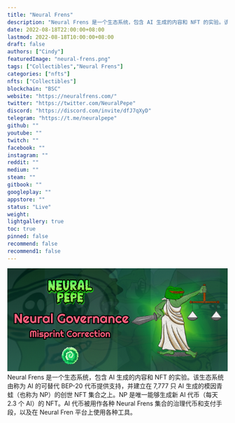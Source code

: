 ```yaml
---
title: "Neural Frens"
description: "Neural Frens 是一个生态系统，包含 AI 生成的内容和 NFT 的实验。该生态系统由称为 AI 的可替代 BEP-20 代币提供支持，并建立在 7,777 只 AI 生成的模因青蛙（也称为 NP）的创世 NFT 集合之上。"
date: 2022-08-18T22:00:00+08:00
lastmod: 2022-08-18T10:00:00+08:00
draft: false
authors: ["Cindy"]
featuredImage: "neural-frens.png"
tags: ["Collectibles","Neural Frens"]
categories: ["nfts"]
nfts: ["Collectibles"]
blockchain: "BSC"
website: "https://neuralfrens.com/"
twitter: "https://twitter.com/NeuralPepe"
discord: "https://discord.com/invite/dfJ7qXyD"
telegram: "https://t.me/neuralpepe"
github: ""
youtube: ""
twitch: ""
facebook: ""
instagram: ""
reddit: ""
medium: ""
steam: ""
gitbook: ""
googleplay: ""
appstore: ""
status: "Live"
weight: 
lightgallery: true
toc: true
pinned: false
recommend: false
recommend1: false
---
```

![We've partnered with Neural Frens! | by Rochelle Trevarrow | Effect Network  | Medium](0220824095826.png)Neural Frens 是一个生态系统，包含 AI 生成的内容和 NFT 的实验。该生态系统由称为 AI 的可替代 BEP-20 代币提供支持，并建立在 7,777 只 AI 生成的模因青蛙（也称为 NP）的创世 NFT 集合之上。NP 是唯一能够生成新 AI 代币（每天 2.3 个 AI）的 NFT。AI 代币被用作各种 Neural Frens 集合的治理代币和支付手段，以及在 Neural Fren 平台上使用各种工具。
